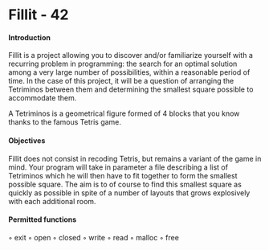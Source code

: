 # Fillit - 42 

#### Introduction

Fillit is a project allowing you to discover and/or familiarize yourself with
a recurring problem in programming: the search for an optimal solution
among a very large number of possibilities, within a reasonable period of time. In the case of this
project, it will be a question of arranging the Tetriminos between them and determining the smallest square
possible to accommodate them.

A Tetriminos is a geometrical figure formed of 4 blocks that you know
thanks to the famous Tetris game.

#### Objectives

Fillit does not consist in recoding Tetris, but remains a variant of the game in mind.
Your program will take in parameter a file describing a list of Tetriminos
which he will then have to fit together to form the smallest possible square. The aim is to
of course to find this smallest square as quickly as possible in spite of a number
of layouts that grows explosively with each additional room.

#### Permitted functions

◦ exit
◦ open
◦ closed
◦ write
◦ read
◦ malloc
◦ free
